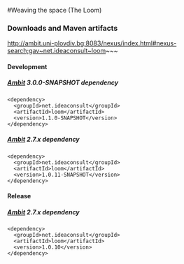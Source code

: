 #Weaving the space (The Loom)

### Downloads and Maven artifacts

 http://ambit.uni-plovdiv.bg:8083/nexus/index.html#nexus-search;gav~net.ideaconsult~loom~~~
 
#### Development 
##### [Ambit](http://ambit.sf.net) 3.0.0-SNAPSHOT dependency
````
<dependency>
  <groupId>net.ideaconsult</groupId>
  <artifactId>loom</artifactId>
  <version>1.1.0-SNAPSHOT</version>
</dependency>
````

##### [Ambit](http://ambit.sf.net) 2.7.x dependency
````
<dependency>
  <groupId>net.ideaconsult</groupId>
  <artifactId>loom</artifactId>
  <version>1.0.11-SNAPSHOT</version>
</dependency>
````


#### Release
##### [Ambit](http://ambit.sf.net) 2.7.x dependency
````
<dependency>
  <groupId>net.ideaconsult</groupId>
  <artifactId>loom</artifactId>
  <version>1.0.10</version>
</dependency>
````
